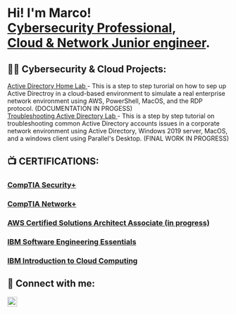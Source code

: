 <h1>Hi! I'm Marco! <br/> <a href="(https://linkedin.com/in/marco-posadas)">Cybersecurity Professional</a>, <br> <a href="https://github.com/marcopsd-dev">Cloud & Network Junior engineer</a>.

<h2>👨‍💻 Cybersecurity & Cloud Projects:</h2>
<a href="https://www.github.com/marcopsd-dev/ActDrctLab"> Active Directory Home Lab </a>
  - This is a step to step turorial on how to sep up Active Directroy in a cloud-based environment to simulate a real enterprise network environment using AWS, PowerShell, MacOS, and the RDP protocol. (DOCUMENTATION IN PROGESS) <br>
<a href="https://www.github.com/marcopsd-dev/ADTShooting"> Troubleshooting Active Directory Lab </a>
  - This is a step by step tutorial on troubleshooting common Active Directory accounts issues in a corporate network environment using Active Directory, Windows 2019 server, MacOS, and a windows client using Parallel's Desktop. (FINAL WORK IN PROGRESS)

<h2>📺 CERTIFICATIONS:</h2>
<H3><a href="https://www.credly.com/badges/e9607fc6-10b9-4d05-affb-6f8bb02f5eb6/public_url">CompTIA Security+</a></H3>
<H3><a href="https://www.credly.com/badges/c75c7a43-52ef-4ac0-93a9-3908026395a9/public_url">CompTIA Network+</a></H3>
<H3><a href="">AWS Certified Solutions Architect Associate (in progress)</a></H3>
<H3><a href="https://www.credly.com/badges/24951604-3a72-450b-9083-77777ea63ebd/public_url">IBM Software Engineering Essentials</a></H3>
<H3><a href="https://www.coursera.org/account/accomplishments/verify/NQ3S18KRI2MF">IBM Introduction to Cloud Computing</a></H3>

<h2> 🤳 Connect with me:</h2>


[<img align="left" alt="Marco-Posadas | LinkedIn" width="22px" src="https://cdn.jsdelivr.net/npm/simple-icons@v3/icons/linkedin.svg" />][linkedin]




[linkedin]: https://linkedin.com/in/marco-posadas

<!--


Here are some ideas to get you started:

- 🔭 I’m currently working on ...
- 🌱 I’m currently learning ...
- 👯 I’m looking to collaborate on ...
- 🤔 I’m looking for help with ...
- 💬 Ask me about ...
- 📫 How to reach me: ...
- 😄 Pronouns: ...
- ⚡ Fun fact: ...
-->
